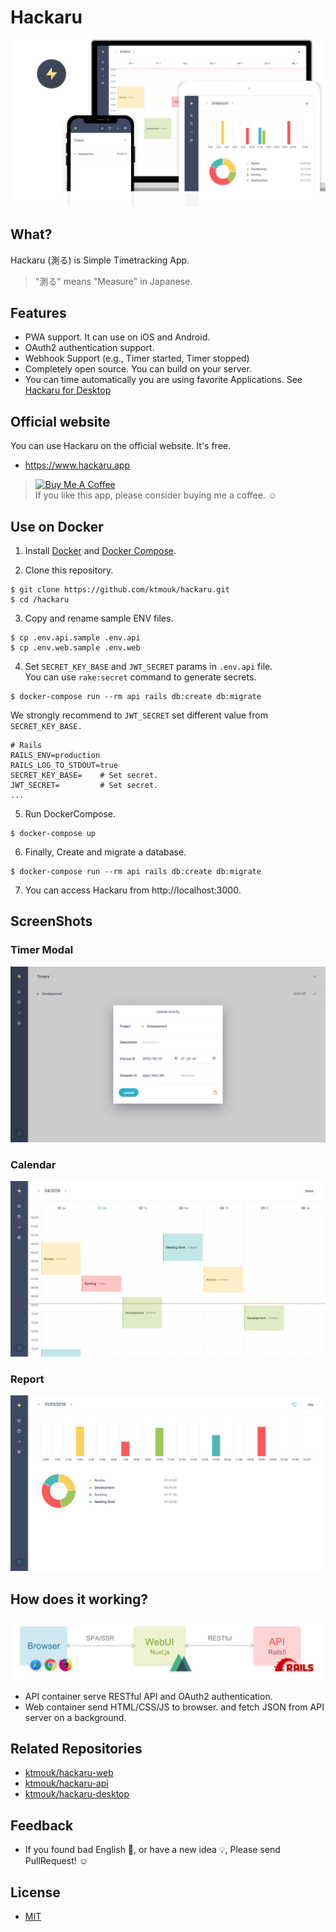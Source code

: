 # Hackaru

![Header](./docs/images/header.png)

## What?
Hackaru (測る) is Simple Timetracking App.  
> "測る" means "Measure" in Japanese.

## Features

- PWA support. It can use on iOS and Android.
- OAuth2 authentication support.
- Webhook Support (e.g., Timer started, Timer stopped)
- Completely open source. You can build on your server.
- You can time automatically you are using favorite Applications. See [Hackaru for Desktop](https://github.com/ktmouk/hackaru-desktop)

## Official website
You can use Hackaru on the official website. It's free.
- https://www.hackaru.app

> <a href="https://www.buymeacoffee.com/T4KDHBPV6" target="_blank"><img src="https://www.buymeacoffee.com/assets/img/custom_images/orange_img.png" alt="Buy Me A Coffee" style="height: auto !important;width: auto !important;" ></a>   
> If you like this app, please consider buying me a coffee. :relaxed:

## Use on Docker

1. Install [Docker](https://docs.docker.com/install/) and [Docker Compose](https://docs.docker.com/compose/install/).

2. Clone this repository.
```
$ git clone https://github.com/ktmouk/hackaru.git
$ cd /hackaru
```

3. Copy and rename sample ENV files.
```
$ cp .env.api.sample .env.api
$ cp .env.web.sample .env.web
```

4. Set `SECRET_KEY_BASE` and `JWT_SECRET` params in `.env.api` file.  
You can use `rake:secret` command to generate secrets.  
```
$ docker-compose run --rm api rails db:create db:migrate
```
We strongly recommend to `JWT_SECRET` set different value from `SECRET_KEY_BASE.`  
```
# Rails
RAILS_ENV=production
RAILS_LOG_TO_STDOUT=true
SECRET_KEY_BASE=    # Set secret.
JWT_SECRET=         # Set secret.
...
```
5. Run DockerCompose.
```
$ docker-compose up
```
6. Finally, Create and migrate a database.
```
$ docker-compose run --rm api rails db:create db:migrate
```
7. You can access Hackaru from http://localhost:3000.

## ScreenShots

### Timer Modal
![Timer Modal](./docs/images/home_screen.png)
### Calendar
![Calendar](./docs/images/calendar_screen.png)
### Report
![Report](./docs/images/report_screen.png)

## How does it working?
![Architecture](./docs/images/architecture.png)

- API container serve RESTful API and OAuth2 authentication.
- Web container send HTML/CSS/JS to browser. and fetch JSON from API server on a background.

## Related Repositories
- [ktmouk/hackaru-web](https://github.com/ktmouk/hackaru-web)
- [ktmouk/hackaru-api](https://github.com/ktmouk/hackaru-api)
- [ktmouk/hackaru-desktop](https://github.com/ktmouk/hackaru-desktop)

## Feedback
- If you found bad English :memo:, or have a new idea :bulb:, Please send PullRequest! :relaxed:

## License
- [MIT](./LICENSE)
